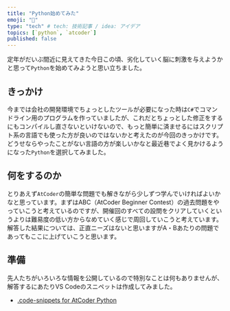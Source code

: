 ```yaml
---
title: "Python始めてみた"
emoji: "🦁"
type: "tech" # tech: 技術記事 / idea: アイデア
topics: [`python`, `atcoder`]
published: false
---
```


定年がだいぶ間近に見えてきた今日この頃、劣化していく脳に刺激を与えようかと思って`Python`を始めてみようと思い立ちました。

## きっかけ

今までは会社の開発環境でちょっとしたツールが必要になった時は`C#`でコマンドライン用のプログラムを作っていましたが、これだとちょっとした修正をするにもコンパイルし直さないといけないので、もっと簡単に済ませるにはスクリプト系の言語でも使った方が良いのではないかと考えたのが今回のきっかけです。どうせならやったことがない言語の方が楽しいかなと最近巷でよく見かけるようになった`Python`を選択してみました。

## 何をするのか

とりあえず`AtCoder`の簡単な問題でも解きながら少しずつ学んでいければよいかなと思っています。まずはABC（AtCoder Beginner Contest）の過去問題をやっていこうと考えているのですが、開催回のすべての設問をクリアしていくというよりは難易度の低い方からなめていく感じで周回していこうと考えています。解答した結果については、正直ニーズはないと思いますがA・Bあたりの問題であってもここに上げていこうと思います。

## 準備

先人たちがいろいろな情報を公開しているので特別なことは何もありませんが、解答するにあたりVS Codeのスニペットは作成してみました。

- [.code-snippets for AtCoder Python](https://gist.github.com/hyperdb/dae9811a5eee5402af413ffd04179b60)
